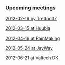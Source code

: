 <div class="upcoming-meetings">
	<h3>Upcoming meetings</h3>
	<p><a href="http://lanyrd.com/2012/copenhagenjs-february/"><time datetime="2012-02-16T19:00">2012-02-16</time> by Tretton37</a></p>
	<p><a href="http://lanyrd.com/2012/copenhagenjs-march/"><time datetime="2012-03-15T19:00">2012-03-15</time> at Huubla</a></p>
	<p><a href="http://lanyrd.com/2012/copenhagenjs-april/"><time datetime="2012-04-19T19:00">2012-04-19</time> at RainMaking</a></p>
	<p><a href="http://lanyrd.com/2012/copenhagenjs-may/"><time datetime="2012-05-24T19:00">2012-05-24</time> at JayWay</a></p>
	<p><time datetime="2012-06-21T19:00">2012-06-21</time> at Valtech DK</p>
</div>